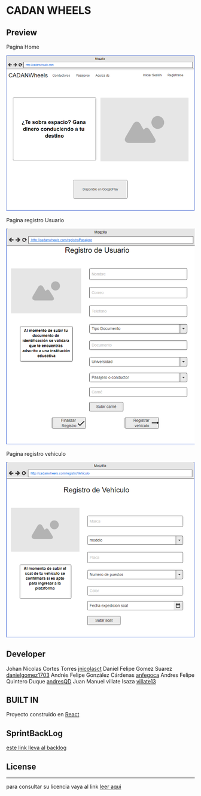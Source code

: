 
# CADAN WHEELS


## Preview

Pagina Home

![home](https://github.com/CADAN-Developers/CADAN-WHEELS/blob/master/resources/home.png)

Pagina registro Usuario

![rusuario](https://github.com/CADAN-Developers/CADAN-WHEELS/blob/master/resources/rusuario.png)

Pagina registro vehiculo

![rvehiculo](https://github.com/CADAN-Developers/CADAN-WHEELS/blob/master/resources/rvehiculo.png)


## Developer

Johan Nicolas Cortes Torres [jnicolasct](https://github.com/jnicolasct)
Daniel Felipe Gomez Suarez [danielgomez1703](https://github.com/danielGomez1703)
Andrés Felipe González Cárdenas [anfegoca](https://github.com/anfegoca)
Andres Felipe Quintero Duque [andresQD](https://github.com/andresQD)
Juan Manuel villate Isaza [villate13](https://github.com/villate13)
    
## BUILT IN
Proyecto construido en [React](https://reactjs.org/)

## SprintBackLog

[este link lleva al backlog](https://tree.taiga.io/project/andresqd-cadan-developers/backlog)
   
## License
----
para consultar su licencia vaya al link 
[leer aqui](https://github.com/CADAN-Developers/CADAN-WHEELS/blob/master/LICENSE)
